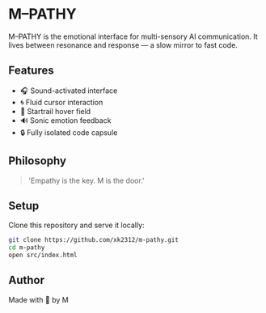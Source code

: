 # M–PATHY

M–PATHY is the emotional interface for multi-sensory AI communication.
It lives between resonance and response — a slow mirror to fast code.

## Features
- 🎧 Sound-activated interface
- 🌀 Fluid cursor interaction
- 🌌 Startrail hover field
- 🔊 Sonic emotion feedback
- 🔒 Fully isolated code capsule

## Philosophy
> 'Empathy is the key. M is the door.'

## Setup
Clone this repository and serve it locally:

```bash
git clone https://github.com/xk2312/m-pathy.git
cd m-pathy
open src/index.html
```

## Author
Made with 💛 by M

